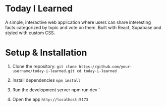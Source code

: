 # Today I Learned

A simple, interactive web application where users can share interesting facts categorized by topic and vote on them. Built with React, Supabase and styled with custom CSS.

# Setup & Installation
1. Clone the repository:
`git clone https://github.com/your-username/today-i-learned.git
cd today-i-learned
`
2. Install dependencies
`npm install`

4. Run the development server
npm run dev
`
5. Open the app
`http://localhost:5173`
